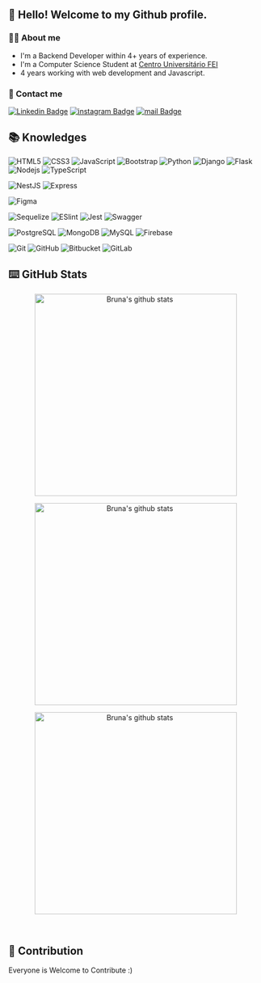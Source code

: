 ## 👋 Hello! Welcome to my Github profile.


### 👩‍💻 About me

- I'm a Backend Developer within 4+ years of experience. 
- I'm a Computer Science Student at [Centro Universitário FEI](https://portal.fei.edu.br/)
- 4 years working with web development and Javascript.

### 📲 Contact me

[![Linkedin Badge](https://img.shields.io/badge/LinkedIn-0077B5?style=for-the-badge&logo=linkedin&logoColor=white)](https://www.linkedin.com/in/b-paz/)
[![instagram Badge](https://img.shields.io/badge/Instagram-E4405F?style=for-the-badge&logo=instagram&logoColor=white)](https://www.instagram.com/paz_bruna/)
[![mail Badge](https://img.shields.io/badge/Microsoft_Outlook-0078D4?style=for-the-badge&logo=microsoft-outlook&logoColor=white)](mailto:brunappaz@outlook.com?subject=[GitHub]%20Source%20Han%20Sans)
## 📚 Knowledges

![HTML5](https://img.shields.io/badge/-HTML5-000?style=for-the-badge&logo=html5&logoColor=E34F26)
![CSS3](https://img.shields.io/badge/-CSS3-000?style=for-the-badge&logo=css3&logoColor=1572B6)
![JavaScript](https://img.shields.io/badge/-JavaScript-000?style=for-the-badge&logo=javascript&logoColor=F7DF1E)
![Bootstrap](https://img.shields.io/badge/-Bootstrap-000?style=for-the-badge&logo=bootstrap&logoColor=7952B3)
![Python](https://img.shields.io/badge/Python-000?style=for-the-badge&logo=Python&logoColor=3776AB)
![Django](https://img.shields.io/badge/Django-000?style=for-the-badge&logo=Django&logoColor=white)
![Flask](https://img.shields.io/badge/Flask-000000?style=for-the-badge&logo=flask&logoColor=white)
![Nodejs](https://img.shields.io/badge/-Nodejs-000?style=for-the-badge&logo=Node.js&logoColor=339933)
![TypeScript](https://img.shields.io/badge/-TypeScript-000?style=for-the-badge&logo=typescript&logoColor=3178C6)

![NestJS](https://img.shields.io/badge/NestJS-000?style=for-the-badge&logo=NestJS&logoColor=E0234E)
![Express](https://img.shields.io/badge/Express-000?style=for-the-badge&logo=Express)

![Figma](https://img.shields.io/badge/-Figma-000?style=for-the-badge&logo=figma&logoColor=F24E1E)

![Sequelize](https://img.shields.io/badge/Sequelize-000?style=for-the-badge&logo=Sequelize&logoColor=52B0E7)
![ESlint](https://img.shields.io/badge/ESlint-000?style=for-the-badge&logo=ESlint&logoColor=4B32C3)
![Jest](https://img.shields.io/badge/Jest-000?style=for-the-badge&logo=Jest&logoColor=C21325)
![Swagger](https://img.shields.io/badge/Swagger-000?style=for-the-badge&logo=Swagger&logoColor=85EA2D)

![PostgreSQL](https://img.shields.io/badge/-PostgreSQL-000?style=for-the-badge&logo=postgresql&logoColor=4169E1)
![MongoDB](https://img.shields.io/badge/-MongoDB-000?style=for-the-badge&logo=mongodb&logoColor=47A248)
![MySQL](https://img.shields.io/badge/-MySQL-000?style=for-the-badge&logo=mysql&logoColor=4479A1)
![Firebase](https://img.shields.io/badge/Firebase-000?style=for-the-badge&logo=Firebase&logoColor=FFCA28)

![Git](https://img.shields.io/badge/-Git-000?style=for-the-badge&logo=git&logoColor=F05032)
![GitHub](https://img.shields.io/badge/-GitHub-000?style=for-the-badge&logo=github)
![Bitbucket](https://img.shields.io/badge/-Bitbucket-000?style=for-the-badge&logo=bitbucket&logoColor=0052CC)
![GitLab](https://img.shields.io/badge/-GitLab-000?style=for-the-badge&logo=gitlab)

## ⌨️ GitHub Stats

<center>
    <tr>
      <td>
        <p align="center"><a href="#"><img width="400px" src="https://github-readme-stats.vercel.app/api?username=PazBruna&show_icons=true&theme=dracula" alt="Bruna's github stats"/>
          </a></p>
       <p align="center"><a href="#"><img width="400px" src="https://github-readme-streak-stats.herokuapp.com?user=PazBruna&theme=dracula"  alt="Bruna's github stats"/></a></p>
      </td>
       <td>
        <p align="center"><a href="#"><img width="400px" src="https://github-readme-stats.vercel.app/api/top-langs/?username=PazBruna&layout=compact&theme=dracula" alt="Bruna's github stats"/> </a></p>
      </td>
      </tr>
</center>
<br/>

## 🤝 Contribution
Everyone is Welcome to Contribute :)
